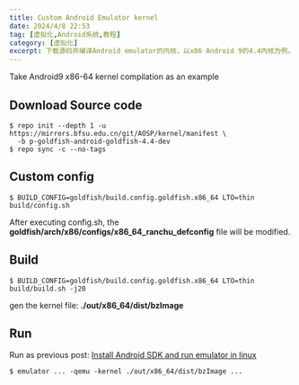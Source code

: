 ```yaml
---
title: Custom Android Emulator kernel
date: 2024/4/8 22:53
tag: [虚拟化,Android系统,教程]
category: [虚拟化]
excerpt: 下载源码并编译Android emulator的内核，以x86 Android 9的4.4内核为例。
---
```


Take Android9 x86-64 kernel compilation as an example

## Download Source code
```
$ repo init --depth 1 -u https://mirrors.bfsu.edu.cn/git/AOSP/kernel/manifest \
  -b p-goldfish-android-goldfish-4.4-dev
$ repo sync -c --no-tags
```

## Custom config
```
$ BUILD_CONFIG=goldfish/build.config.goldfish.x86_64 LTO=thin build/config.sh
```
After executing config.sh, the **goldfish/arch/x86/configs/x86_64_ranchu_defconfig** file will be modified.

## Build
```
$ BUILD_CONFIG=goldfish/build.config.goldfish.x86_64 LTO=thin build/build.sh -j20
```
gen the kernel file: **./out/x86_64/dist/bzImage**

## Run
Run as previous post: [Install Android SDK and run emulator in linux](https://hqw700.github.io/2024/03/26/2024-03-26-linux-install-android-emulator/)  

```
$ emulator ... -qemu -kernel ./out/x86_64/dist/bzImage ...
```